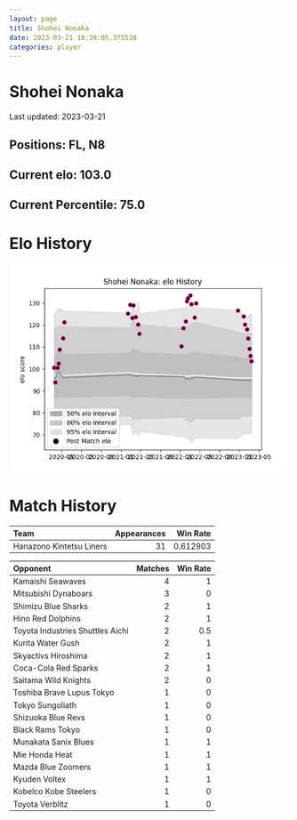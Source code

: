 ```yaml
---  
layout: page  
title: Shohei Nonaka  
date: 2023-03-21 18:39:05.375538  
categories: player  
---
```

# Shohei Nonaka


Last updated: 2023-03-21
## Positions: FL, N8

## Current elo: 103.0

## Current Percentile: 75.0

# Elo History


![elo history](history_ShoheiNonaka.png)
# Match History


| Team                     |   Appearances |   Win Rate |
|:-------------------------|--------------:|-----------:|
| Hanazono Kintetsu Liners |            31 |   0.612903 |

| Opponent                         |   Matches |   Win Rate |
|:---------------------------------|----------:|-----------:|
| Kamaishi Seawaves                |         4 |        1   |
| Mitsubishi Dynaboars             |         3 |        0   |
| Shimizu Blue Sharks              |         2 |        1   |
| Hino Red Dolphins                |         2 |        1   |
| Toyota Industries Shuttles Aichi |         2 |        0.5 |
| Kurita Water Gush                |         2 |        1   |
| Skyactivs Hiroshima              |         2 |        1   |
| Coca-Cola Red Sparks             |         2 |        1   |
| Saitama Wild Knights             |         2 |        0   |
| Toshiba Brave Lupus Tokyo        |         1 |        0   |
| Tokyo Sungoliath                 |         1 |        0   |
| Shizuoka Blue Revs               |         1 |        0   |
| Black Rams Tokyo                 |         1 |        0   |
| Munakata Sanix Blues             |         1 |        1   |
| Mie Honda Heat                   |         1 |        1   |
| Mazda Blue Zoomers               |         1 |        1   |
| Kyuden Voltex                    |         1 |        1   |
| Kobelco Kobe Steelers            |         1 |        0   |
| Toyota Verblitz                  |         1 |        0   |